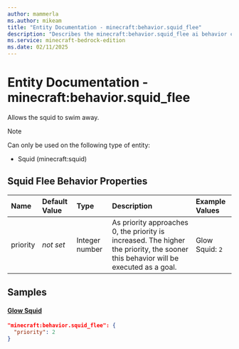 ```yaml
---
author: mammerla
ms.author: mikeam
title: "Entity Documentation - minecraft:behavior.squid_flee"
description: "Describes the minecraft:behavior.squid_flee ai behavior component"
ms.service: minecraft-bedrock-edition
ms.date: 02/11/2025 
---
```


# Entity Documentation - minecraft:behavior.squid_flee

Allows the squid to swim away.

> [!Note]
> Can only be used on the following type of entity:
> 
> * Squid (minecraft:squid)
> 

## Squid Flee Behavior Properties

|Name       |Default Value |Type |Description |Example Values |
|:----------|:-------------|:----|:-----------|:------------- |
| priority | *not set* | Integer number | As priority approaches 0, the priority is increased. The higher the priority, the sooner this behavior will be executed as a goal. | Glow Squid: `2` | 

## Samples

#### [Glow Squid](https://github.com/Mojang/bedrock-samples/tree/preview/behavior_pack/entities/glow_squid.json)


```json
"minecraft:behavior.squid_flee": {
  "priority": 2
}
```
